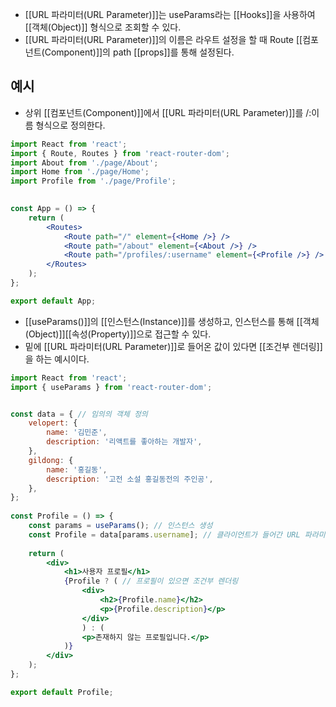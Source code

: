 - [[URL 파라미터(URL Parameter)]]는 useParams라는 [[Hooks]]을 사용하여 [[객체(Object)]] 형식으로 조회할 수 있다.
- [[URL 파라미터(URL Parameter)]]의 이름은 라우트 설정을 할 때 Route [[컴포넌트(Component)]]의 path [[props]]를 통해 설정된다.

## 예시

- 상위 [[컴포넌트(Component)]]에서 [[URL 파라미터(URL Parameter)]]를 /:이름 형식으로 정의한다.

```jsx
import React from 'react';
import { Route, Routes } from 'react-router-dom';
import About from './page/About';
import Home from './page/Home';
import Profile from './page/Profile';

  
const App = () => {
	return (
		<Routes>
			<Route path="/" element={<Home />} />
			<Route path="/about" element={<About />} />
			<Route path="/profiles/:username" element={<Profile />} />
		</Routes>
	);
};

export default App;
```

- [[useParams()]]의 [[인스턴스(Instance)]]를 생성하고, 인스턴스를 통해 [[객체(Object)]][[속성(Property)]]으로 접근할 수 있다.
- 밑에 [[URL 파라미터(URL Parameter)]]로 들어온 값이 있다면 [[조건부 렌더링]]을 하는 예시이다.

```jsx
import React from 'react';
import { useParams } from 'react-router-dom';


const data = { // 임의의 객체 정의
	velopert: {
		name: '김민준',
		description: '리액트를 좋아하는 개발자',
	},
	gildong: {
		name: '홍길동',
		description: '고전 소설 홍길동전의 주인공',
	},
};
  
const Profile = () => {
	const params = useParams(); // 인스턴스 생성
	const Profile = data[params.username]; // 클라이언트가 들어간 URL 파라미터 이름 검색
	
	return (
		<div>
			<h1>사용자 프로필</h1>
			{Profile ? ( // 프로필이 있으면 조건부 렌더링
				<div>
					<h2>{Profile.name}</h2>
					<p>{Profile.description}</p>
				</div>
				) : (
				<p>존재하지 않는 프로필입니다.</p>
			)}
		</div>
	);
};

export default Profile;
```